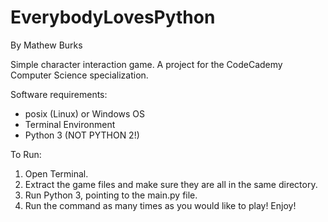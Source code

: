 # EverybodyLovesPython

By Mathew Burks

Simple character interaction game.
A project for the CodeCademy Computer Science specialization.

Software requirements:
- posix (Linux) or Windows OS
- Terminal Environment
- Python 3 (NOT PYTHON 2!)

To Run:
1. Open Terminal.
2. Extract the game files and make sure they are all in the same directory.
3. Run Python 3, pointing to the main.py file.
4. Run the command as many times as you would like to play! Enjoy!

